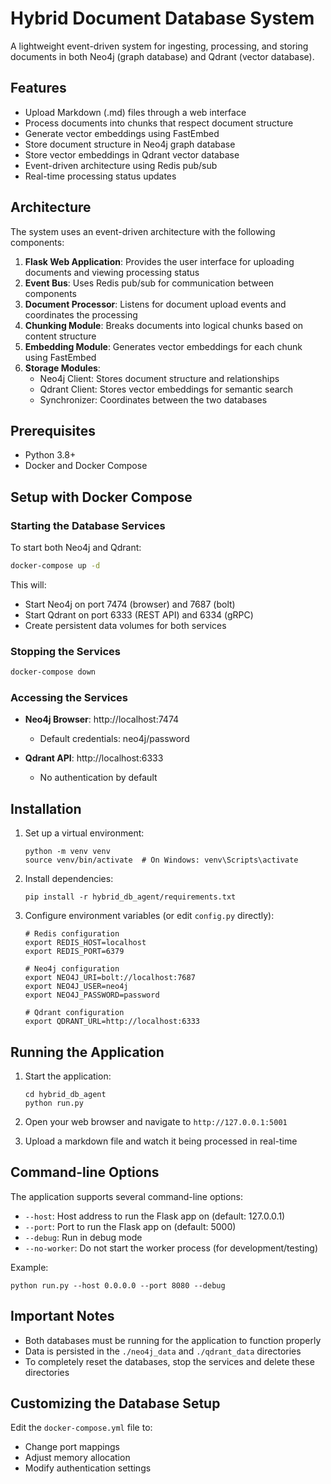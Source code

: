 # Hybrid Document Database System

A lightweight event-driven system for ingesting, processing, and storing documents in both Neo4j (graph database) and Qdrant (vector database).

## Features

- Upload Markdown (.md) files through a web interface
- Process documents into chunks that respect document structure
- Generate vector embeddings using FastEmbed
- Store document structure in Neo4j graph database
- Store vector embeddings in Qdrant vector database
- Event-driven architecture using Redis pub/sub
- Real-time processing status updates

## Architecture

The system uses an event-driven architecture with the following components:

1. **Flask Web Application**: Provides the user interface for uploading documents and viewing processing status
2. **Event Bus**: Uses Redis pub/sub for communication between components
3. **Document Processor**: Listens for document upload events and coordinates the processing
4. **Chunking Module**: Breaks documents into logical chunks based on content structure
5. **Embedding Module**: Generates vector embeddings for each chunk using FastEmbed
6. **Storage Modules**:
   - Neo4j Client: Stores document structure and relationships
   - Qdrant Client: Stores vector embeddings for semantic search
   - Synchronizer: Coordinates between the two databases

## Prerequisites

- Python 3.8+
- Docker and Docker Compose

## Setup with Docker Compose

### Starting the Database Services

To start both Neo4j and Qdrant:

```bash
docker-compose up -d
```

This will:
- Start Neo4j on port 7474 (browser) and 7687 (bolt)
- Start Qdrant on port 6333 (REST API) and 6334 (gRPC)
- Create persistent data volumes for both services

### Stopping the Services

```bash
docker-compose down
```

### Accessing the Services

- **Neo4j Browser**: http://localhost:7474
  - Default credentials: neo4j/password
  
- **Qdrant API**: http://localhost:6333
  - No authentication by default

## Installation

1. Set up a virtual environment:
   ```
   python -m venv venv
   source venv/bin/activate  # On Windows: venv\Scripts\activate
   ```

2. Install dependencies:
   ```
   pip install -r hybrid_db_agent/requirements.txt
   ```

3. Configure environment variables (or edit `config.py` directly):
   ```
   # Redis configuration
   export REDIS_HOST=localhost
   export REDIS_PORT=6379
   
   # Neo4j configuration
   export NEO4J_URI=bolt://localhost:7687
   export NEO4J_USER=neo4j
   export NEO4J_PASSWORD=password
   
   # Qdrant configuration
   export QDRANT_URL=http://localhost:6333
   ```

## Running the Application

1. Start the application:
   ```
   cd hybrid_db_agent
   python run.py
   ```

2. Open your web browser and navigate to `http://127.0.0.1:5001`

3. Upload a markdown file and watch it being processed in real-time

## Command-line Options

The application supports several command-line options:

- `--host`: Host address to run the Flask app on (default: 127.0.0.1)
- `--port`: Port to run the Flask app on (default: 5000)
- `--debug`: Run in debug mode
- `--no-worker`: Do not start the worker process (for development/testing)

Example:
```
python run.py --host 0.0.0.0 --port 8080 --debug
```

## Important Notes

- Both databases must be running for the application to function properly
- Data is persisted in the `./neo4j_data` and `./qdrant_data` directories
- To completely reset the databases, stop the services and delete these directories

## Customizing the Database Setup

Edit the `docker-compose.yml` file to:
- Change port mappings
- Adjust memory allocation
- Modify authentication settings 